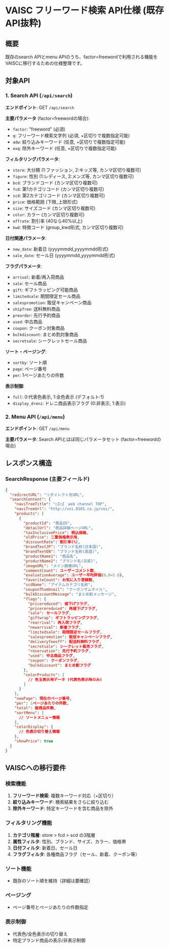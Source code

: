 # VAISC フリーワード検索 API仕様 (既存API抜粋)

## 概要

既存のsearch APIとmenu APIのうち、factor=freewordで利用される機能をVAISCに移行するための仕様整理です。

## 対象API

### 1. Search API (`/api/search`)

**エンドポイント**: GET `/api/search`

**主要パラメータ** (factor=freewordの場合):
- `factor`: "freeword" (必須)
- `q`: フリーワード検索文字列 (必須, +区切りで複数指定可能)
- `adw`: 絞り込みキーワード (任意, +区切りで複数指定可能)
- `exq`: 除外キーワード (任意, +区切りで複数指定可能)

**フィルタリングパラメータ**:
- `store`: 大分類 (1:ファッション, 2:キッズ等, カンマ区切り複数可)
- `figure`: 性別 (1:レディース, 2:メンズ等, カンマ区切り複数可)
- `bcd`: ブランドコード (カンマ区切り複数可)
- `fcd`: 第1カテゴリコード (カンマ区切り複数可)
- `scd`: 第2カテゴリコード (カンマ区切り複数可)
- `price`: 価格範囲 (下限_上限形式)
- `size`: サイズコード (カンマ区切り複数可)
- `color`: カラー (カンマ区切り複数可)
- `offrate`: 割引率 (40なら40%以上)
- `kwd`: 特徴コード (group_kwd形式, カンマ区切り複数可)

**日付関連パラメータ**:
- `new_date`: 新着日 (yyyymmdd_yyyymmdd形式)
- `sale_date`: セール日 (yyyymmdd_yyyymmdd形式)

**フラグパラメータ**:
- `arrival`: 新着/再入荷商品
- `sale`: セール商品
- `gift`: ギフトラッピング可能商品
- `limitedsale`: 期間限定セール商品
- `salespromotion`: 販促キャンペーン商品
- `shipfree`: 送料無料商品
- `preorder`: 先行予約商品
- `used`: 中古商品
- `coupon`: クーポン対象商品
- `bulkdiscount`: まとめ割対象商品
- `secretsale`: シークレットセール商品

**ソート・ページング**:
- `sortby`: ソート順
- `page`: ページ番号
- `per`: 1ページあたりの件数

**表示制御**:
- `full`: 0:代表色表示, 1:全色表示 (デフォルト:1)
- `display_dreni`: ドレニ商品表示フラグ (0:非表示, 1:表示)

### 2. Menu API (`/api/menu`)

**エンドポイント**: GET `/api/menu`

**主要パラメータ**: Search APIとほぼ同じパラメータセット (factor=freewordの場合)

## レスポンス構造

### SearchResponse (主要フィールド)

```json
{
  "redirectURL": "リダイレクト先URL",
  "searchContent": {
    "naviTreeTitle": "○I○I　web channel TOP",
    "naviTreeUrl": "http://voi.0101.co.jp/voi/",
    "products": [
      {
        "productId": "商品ID",
        "detailUrl": "商品詳細ページURL",
        "taxInclusivePrice": 税込価格,
        "oldPrice": 二重価格表示用,
        "discountRate": 割引率(%),
        "brandTextJP": "ブランド名称(日本語)",
        "brandTextEN": "ブランド名称(英語)",
        "productName1": "商品名",
        "productName2": "ブランド名(日英)",
        "imageURL": "メイン画像URL",
        "commentCount": ユーザーコメント数,
        "evaluationAverage": ユーザー平均評価(0.0~5.0),
        "favoriteCount": お気に入り登録数,
        "scdName": "アイテムカテゴリ名称",
        "couponThumbnail": "クーポンサムネイル",
        "bulkDiscountMessage": "まとめ割メッセージ",
        "flags": {
          "pricereduced": 値下げフラグ,
          "pricerereduced": 再値下げフラグ,
          "sale": セールフラグ,
          "giftwrap": ギフトラッピングフラグ,
          "rearrival": 再入荷フラグ,
          "newarrival": 新着フラグ,
          "limitedsale": 期間限定セールフラグ,
          "salespromotion": 販促キャンペーンフラグ,
          "deliveryfeeoff": 配送料無料フラグ,
          "secretsale": シークレット販売フラグ,
          "reservation": 先行予約フラグ,
          "used": 中古商品フラグ,
          "coupon": クーポンフラグ,
          "bulkdiscount": まとめ割フラグ
        },
        "colorProducts": [
          // 色玉表示用データ (代表色表示時のみ)
        ]
      }
    ],
    "nowPage": 現在のページ番号,
    "per": 1ページあたりの件数,
    "total": 総商品件数,
    "sortMenu": [
      // ソートメニュー情報
    ],
    "colorDisplay": {
      // 色表示切り替え情報
    },
    "showPrice": true
  }
}
```

## VAISCへの移行要件

### 検索機能
1. **フリーワード検索**: 複数キーワード対応（+区切り）
2. **絞り込みキーワード**: 検索結果をさらに絞り込む
3. **除外キーワード**: 特定キーワードを含む商品を除外

### フィルタリング機能
1. **カテゴリ階層**: store > fcd > scd の3階層
2. **属性フィルタ**: 性別、ブランド、サイズ、カラー、価格帯
3. **日付フィルタ**: 新着日、セール日
4. **フラグフィルタ**: 各種商品フラグ（セール、新着、クーポン等）

### ソート機能
- 既存のソート順を維持（詳細は要確認）

### ページング
- ページ番号とページあたりの件数指定

### 表示制御
- 代表色/全色表示の切り替え
- 特定ブランド商品の表示/非表示制御